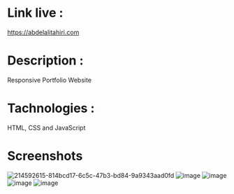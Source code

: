 # Link live : 
https://abdelalitahiri.com


# Description : 
Responsive Portfolio Website


# Tachnologies : 
HTML, CSS and JavaScript


# Screenshots
![214592615-814bcd17-6c5c-47b3-bd84-9a9343aad0fd](https://user-images.githubusercontent.com/56969009/214594151-6904ad54-8ae2-442c-bbf6-3c0acea5679c.png)
![image](https://user-images.githubusercontent.com/56969009/214592741-dc5140ee-9778-4547-8157-7e63cf98fe41.png)
![image](https://user-images.githubusercontent.com/56969009/214592789-12737daf-67c0-4aa4-ab8a-45f56c5dca83.png)
![image](https://user-images.githubusercontent.com/56969009/214592867-7e7ec9f2-52dc-42a2-a222-4f1e6194339b.png)
![image](https://user-images.githubusercontent.com/56969009/214592922-13ec2b19-9faf-4ef1-a5b2-0405da7e7c25.png)
